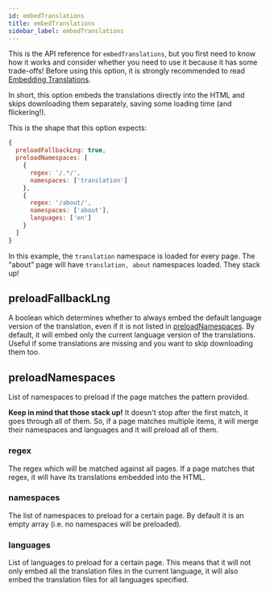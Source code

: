 ```yaml
---
id: embedTranslations
title: embedTranslations
sidebar_label: embedTranslations
---
```


This is the API reference for `embedTranslations`, but you first need to know how it works and consider whether you need to use it because it has some trade-offs!
Before using this option, it is strongly recommended to read [Embedding Translations](../../advanced/embedding-translations).

In short, this option embeds the translations directly into the HTML and skips downloading them separately, saving some loading time (and flickering!).

This is the shape that this option expects:
```js
{
  preloadFallbackLng: true,
  preloadNamespaces: [
    {
      regex: '/.*/',
      namespaces: ['translation']
    },
    {
      regex: '/about/',
      namespaces: ['about'],
      languages: ['en']
    }
  ]
}
```

In this example, the `translation` namespace is loaded for every page. The "about" page will have `translation, about` namespaces loaded. They stack up!

## preloadFallbackLng

A boolean which determines whether to always embed the default language version of the translation, even if it is not listed in [preloadNamespaces](#preloadNamespaces). By default, it will embed only the current language version of the translations. Useful if some translations are missing and you want to skip downloading them too.

## preloadNamespaces

List of namespaces to preload if the page matches the pattern provided. 

**Keep in mind that those stack up!** It doesn't stop after the first match, it goes through all of them. So, if a page matches multiple items, it will merge their namespaces and languages and it will preload all of them.

### regex

The regex which will be matched against all pages. If a page matches that regex, it will have its translations embedded into the HTML.

### namespaces

The list of namespaces to preload for a certain page. By default it is an empty array (i.e. no namespaces will be preloaded).

### languages

List of languages to preload for a certain page. This means that it will not only embed all the translation files in the current language, it will also embed the translation files for all languages specified.
